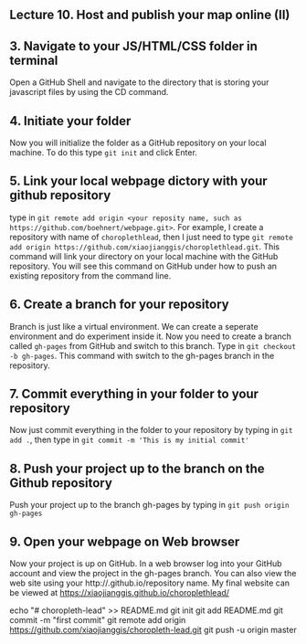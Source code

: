 ## Lecture 10. Host and publish your map online (II)


## 3. Navigate to your JS/HTML/CSS folder in terminal
Open a GitHub Shell and navigate to the directory that is storing your javascript files by using the CD command. 

## 4. Initiate your folder
Now you will initialize the folder as a GitHub repository on your local machine. To do this type `git init` and click Enter.

## 5. Link your local webpage dictory with your github repository
type in `git remote add origin <your reposity name, such as https://github.com/boehnert/webpage.git>`. For example, I create a repository with name of `choroplethlead`, then I just need to type `git remote add origin https://github.com/xiaojianggis/choroplethlead.git`. This command will link your directory on your local machine with the GitHub repository.  You will see this command on GitHub under how to push an existing repository from the command line.

## 6. Create a branch for your repository
Branch is just like a virtual environment. We can create a seperate environment and do experiment inside it. Now you need to create a branch called `gh-pages` from GitHub and switch to this branch. Type in `git checkout -b gh-pages`. This command with switch to the gh-pages branch in the repository.

## 7. Commit everything in your folder to your repository
Now just commit everything in the folder to your repository by typing in `git add .`, then type in `git commit -m 'This is my initial commit'`

## 8. Push your project up to the branch on the Github repository
Push your project up to the branch gh-pages by typing in `git push origin gh-pages`

## 9. Open your webpage on Web browser
Now your project is up on GitHub. In a web browser log into your GitHub account and view the project in the gh-pages branch. You can also view the web site using your http://<GitHub handle>.github.io/repository name. My final website can be viewed at https://xiaojianggis.github.io/choroplethlead/


echo "# choropleth-lead" >> README.md
git init
git add README.md
git commit -m "first commit"
git remote add origin https://github.com/xiaojianggis/choropleth-lead.git
git push -u origin master


